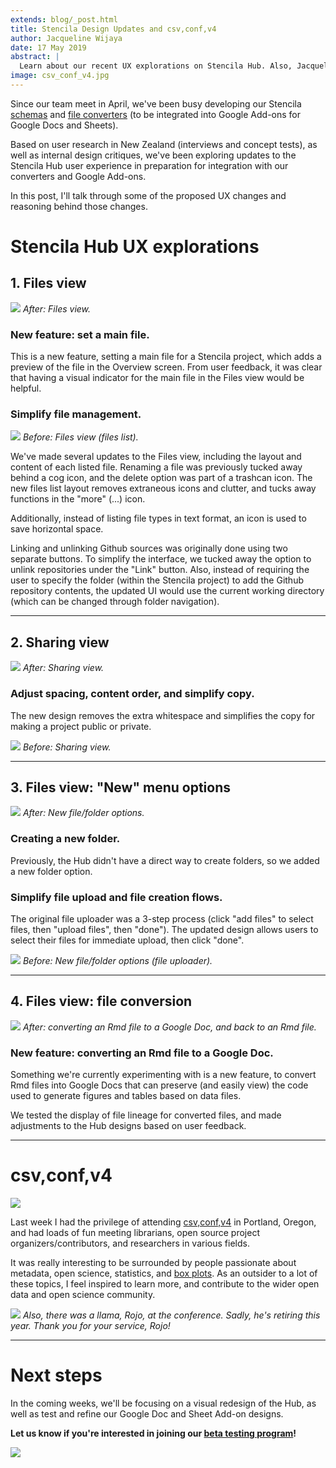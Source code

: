 ```yaml
---
extends: blog/_post.html
title: Stencila Design Updates and csv,conf,v4
author: Jacqueline Wijaya
date: 17 May 2019
abstract: |
  Learn about our recent UX explorations on Stencila Hub. Also, Jacqueline was at csv,conf,v4!
image: csv_conf_v4.jpg
---
```


Since our team meet in April, we've been busy developing our Stencila [schemas](https://github.com/stencila/schema) and [file converters](https://github.com/stencila/convert) (to be integrated into Google Add-ons for Google Docs and Sheets).

Based on user research in New Zealand (interviews and concept tests), as well as internal design critiques, we've been exploring updates to the Stencila Hub user experience in preparation for integration with our converters and Google Add-ons.

In this post, I'll talk through some of the proposed UX changes and reasoning behind those changes.

# Stencila Hub UX explorations

## 1. Files view

![](https://i.imgur.com/Tj8FZka.gif)
_After: Files view._

### New feature: set a main file.

This is a new feature, setting a main file for a Stencila project, which adds a preview of the file in the Overview screen. From user feedback, it was clear that having a visual indicator for the main file in the Files view would be helpful.

### Simplify file management.

![](https://i.imgur.com/vWYUWmu.png)
_Before: Files view (files list)._

We've made several updates to the Files view, including the layout and content of each listed file. Renaming a file was previously tucked away behind a cog icon, and the delete option was part of a trashcan icon. The new files list layout removes extraneous icons and clutter, and tucks away functions in the "more" (...) icon.

Additionally, instead of listing file types in text format, an icon is used to save horizontal space.

Linking and unlinking Github sources was originally done using two separate buttons. To simplify the interface, we tucked away the option to unlink repositories under the "Link" button. Also, instead of requiring the user to specify the folder (within the Stencila project) to add the Github repository contents, the updated UI would use the current working directory (which can be changed through folder navigation).

---

## 2. Sharing view

![](https://i.imgur.com/kRFEivr.gif)
_After: Sharing view._

### Adjust spacing, content order, and simplify copy.

The new design removes the extra whitespace and simplifies the copy for making a project public or private.

![](https://i.imgur.com/N1ZLpHm.png)
_Before: Sharing view._

---

## 3. Files view: "New" menu options

![](https://i.imgur.com/EcV5Wj2.gif)
_After: New file/folder options._

### Creating a new folder.

Previously, the Hub didn't have a direct way to create folders, so we added a new folder option.

### Simplify file upload and file creation flows.

The original file uploader was a 3-step process (click "add files" to select files, then "upload files", then "done"). The updated design allows users to select their files for immediate upload, then click "done".

![](https://i.imgur.com/iyzuV4X.png)
_Before: New file/folder options (file uploader)._

---

## 4. Files view: file conversion

![](https://i.imgur.com/uNu29ND.gif)
_After: converting an Rmd file to a Google Doc, and back to an Rmd file._

### New feature: converting an Rmd file to a Google Doc.

Something we're currently experimenting with is a new feature, to convert Rmd files into Google Docs that can preserve (and easily view) the code used to generate figures and tables based on data files.

We tested the display of file lineage for converted files, and made adjustments to the Hub designs based on user feedback.

---

# csv,conf,v4

![](https://i.imgur.com/BNzs7t7.jpg)

Last week I had the privilege of attending [csv,conf,v4](https://csvconf.com/) in Portland, Oregon, and had loads of fun meeting librarians, open source project organizers/contributors, and researchers in various fields.

It was really interesting to be surrounded by people passionate about metadata, open science, statistics, and [box plots](https://csvconf.com/speakers/#melissa-santos). As an outsider to a lot of these topics, I feel inspired to learn more, and contribute to the wider open data and open science community.

![](https://i.imgur.com/dnKaOS4.jpg)
_Also, there was a llama, Rojo, at the conference. Sadly, he's retiring this year. Thank you for your service, Rojo!_

---

# Next steps

In the coming weeks, we'll be focusing on a visual redesign of the Hub, as well as test and refine our Google Doc and Sheet Add-on designs.

**Let us know if you're interested in joining our [beta testing program](https://stenci.la/#beta-signup)!**

![](https://i.imgur.com/8V7tZO3.jpg)
